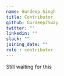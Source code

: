 ```yaml
---
name: Gurdeep Singh
title: Contributor
github: Gurdeep75way
twitter: ""
linkedin: ""
slack: ""
joining_date: ""
role : contributor
---
```


Still waiting for this
